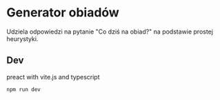 # Generator obiadów

Udziela odpowiedzi na pytanie "Co dziś na obiad?" na podstawie prostej heurystyki.


## Dev
preact with vite.js and typescript

`npm run dev`